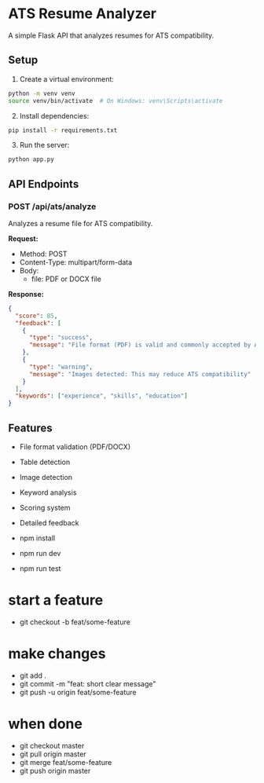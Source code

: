 # ATS Resume Analyzer

A simple Flask API that analyzes resumes for ATS compatibility.

## Setup

1. Create a virtual environment:
```bash
python -m venv venv
source venv/bin/activate  # On Windows: venv\Scripts\activate
```

2. Install dependencies:
```bash
pip install -r requirements.txt
```

3. Run the server:
```bash
python app.py
```

## API Endpoints

### POST /api/ats/analyze

Analyzes a resume file for ATS compatibility.

**Request:**
- Method: POST
- Content-Type: multipart/form-data
- Body: 
  - file: PDF or DOCX file

**Response:**
```json
{
  "score": 85,
  "feedback": [
    {
      "type": "success",
      "message": "File format (PDF) is valid and commonly accepted by ATS systems"
    },
    {
      "type": "warning",
      "message": "Images detected: This may reduce ATS compatibility"
    }
  ],
  "keywords": ["experience", "skills", "education"]
}
```

## Features

- File format validation (PDF/DOCX)
- Table detection
- Image detection
- Keyword analysis
- Scoring system
- Detailed feedback




- npm install
- npm run dev
- npm run test

# start a feature
- git checkout -b feat/some-feature

# make changes
- git add .
- git commit -m "feat: short clear message"
- git push -u origin feat/some-feature

# when done
- git checkout master
- git pull origin master
- git merge feat/some-feature
- git push origin master
